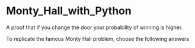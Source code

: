 # Monty_Hall_with_Python
A proof that if you change the door your probability of winning is higher.

To replicate the famous Monty Hall problem, choose the following answers

